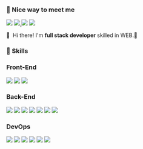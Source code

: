 ### 🤞 Nice way to meet me
<p>
  <a href="mailto:kguho9202@gmail.com" target="_blank"><img src="https://img.shields.io/badge/GMAIL-EA4335?style=for-the-badge&logo=Gmail&logoColor=white"/></a>
  <a href=https://9walnut.tistory.com/> <img src="https://img.shields.io/badge/Tistory-000000?style=for-the-badge&logo=Tistory&logoColor=white&link=https://9walnut.tistory.com/"> </a>
  <a href="https://www.linkedin.com/in/9walnut/" target="_blank"><img src="https://img.shields.io/badge/LinkedIn-0A66C2?style=for-the-badge&logo=Linkedin&logoColor=white"/></a>
  <a href=https://lavish-backpack-a1e.notion.site/9walnut-Portfolio-bb9c1eff87ee40db94527fe5868d8f9b?pvs=4> <img src="https://img.shields.io/badge/Notion-000000?style=for-the-badge&logo=Notion&logoColor=white&link=https://lavish-backpack-a1e.notion.site/9walnut-Portfolio-bb9c1eff87ee40db94527fe5868d8f9b?pvs=4"> </a>
</p>

<p>
  👋&nbsp; Hi there! I'm <b>full stack developer</b> skilled in WEB.🚀<br/>
</p>
    
### 💪 Skills
### Front-End
<div align=left>
        <img src="https://img.shields.io/badge/javascript-F7DF1E?style=for-the-badge&logo=javascript&logoColor=black">
        <img src="https://img.shields.io/badge/bootstrap-7952B3?style=for-the-badge&logo=bootstrap&logoColor=white">
        <img src="https://img.shields.io/badge/react-61DAFB?style=for-the-badge&logo=react&logoColor=black">
</div>

### Back-End
<div align=left>
        <img src="https://img.shields.io/badge/java-007396?style=for-the-badge&logo=java&logoColor=white">
        <img src="https://img.shields.io/badge/python-3776AB?style=for-the-badge&logo=python&logoColor=white">
        <img src="https://img.shields.io/badge/node.js-339933?style=for-the-badge&logo=Node.js&logoColor=white">
        <img src="https://img.shields.io/badge/express-000000?style=for-the-badge&logo=express&logoColor=white">
        <img src="https://img.shields.io/badge/spring-6DB33F?style=for-the-badge&logo=spring&logoColor=white">
        <img src="https://img.shields.io/badge/mysql-4479A1?style=for-the-badge&logo=mysql&logoColor=white">
        <img src="https://img.shields.io/badge/mongoDB-47A248?style=for-the-badge&logo=MongoDB&logoColor=white">
</div>

### DevOps

<div align=left>
        <img src="https://img.shields.io/badge/amazonaws-232F3E?style=for-the-badge&logo=amazonaws&logoColor=white">
        <img src="https://img.shields.io/badge/Kubernetes-326CE5?style=for-the-badge&logo=Kubernetes&logoColor=white">
        <img src="https://img.shields.io/badge/docker-2496ED?style=for-the-badge&logo=docker&logoColor=white">
        <img src="https://img.shields.io/badge/Jenkins-D24939?style=for-the-badge&logo=Jenkins&logoColor=white">
        <img src="https://img.shields.io/badge/github-181717?style=for-the-badge&logo=github&logoColor=white">
        <img src="https://img.shields.io/badge/git-F05032?style=for-the-badge&logo=git&logoColor=white">
</div>
